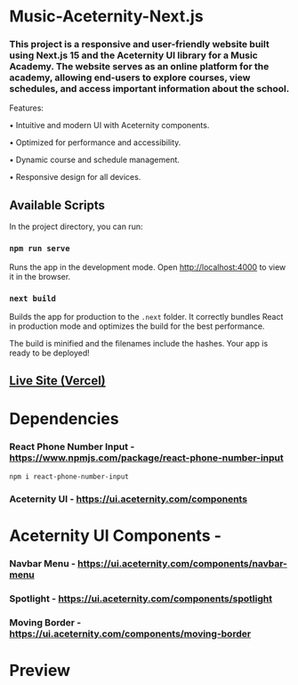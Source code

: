 # Music-Aceternity-Next.js

### This project is a responsive and user-friendly website built using Next.js 15 and the Aceternity UI library for a Music Academy. The website serves as an online platform for the academy, allowing end-users to explore courses, view schedules, and access important information about the school.

Features:

• Intuitive and modern UI with Aceternity components.

• Optimized for performance and accessibility.

• Dynamic course and schedule management.

• Responsive design for all devices.

## Available Scripts

In the project directory, you can run:

### `npm run serve`

Runs the app in the development mode.
Open [http://localhost:4000](http://localhost:3000) to view it in the browser.

### `next build`

Builds the app for production to the `.next` folder.
It correctly bundles React in production mode and optimizes the build for the best performance.

The build is minified and the filenames include the hashes.
Your app is ready to be deployed!

## [Live Site (Vercel)](https://music-aceternityy.vercel.app/)

# Dependencies

### React Phone Number Input - https://www.npmjs.com/package/react-phone-number-input
    npm i react-phone-number-input

### Aceternity UI - https://ui.aceternity.com/components


# Aceternity UI Components -

### Navbar Menu - https://ui.aceternity.com/components/navbar-menu

### Spotlight - https://ui.aceternity.com/components/spotlight

### Moving Border - https://ui.aceternity.com/components/moving-border


# Preview
